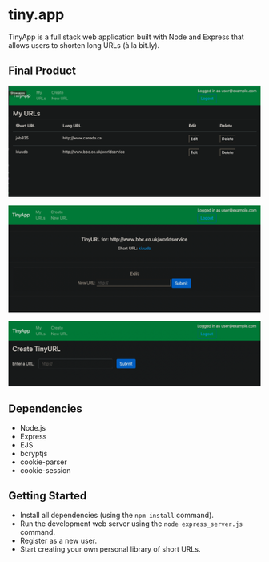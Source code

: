 # tiny.app

TinyApp is a full stack web application built with Node and Express that allows users to shorten long URLs (à la bit.ly).

## Final Product

!["URL page when user is logged in"](https://github.com/JLMaynardDesign/tiny.app/blob/main/docs/:urls%20when%20logged%20in.png)

!["user logged in, and try to edit the URL"](https://github.com/JLMaynardDesign/tiny.app/blob/main/docs/editing%20URL.png)

!["create TinyURL (user logged in)"](https://github.com/JLMaynardDesign/tiny.app/blob/main/docs/create%20tinyURL.png)

## Dependencies

- Node.js
- Express
- EJS
- bcryptjs
- cookie-parser
- cookie-session

## Getting Started

- Install all dependencies (using the `npm install` command).
- Run the development web server using the `node express_server.js` command.
- Register as a new user.
- Start creating your own personal library of short URLs.